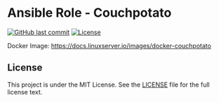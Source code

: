 # Ansible Role - Couchpotato

[![GitHub last commit](https://img.shields.io/github/last-commit/ursinn/ansible-role-couchpotato?logo=github&style=for-the-badge)](https://github.com/ursinn/ansible-role-couchpotato/commits)
[![License](https://img.shields.io/github/license/ursinn/ansible-role-couchpotato?style=for-the-badge)](https://github.com/ursinn/ansible-role-couchpotato/blob/main/LICENSE)

Docker Image: https://docs.linuxserver.io/images/docker-couchpotato

## License

This project is under the MIT License. See the [LICENSE](https://github.com/ursinn/ansible-role-couchpotato/blob/main/LICENSE) file for the full license text.

